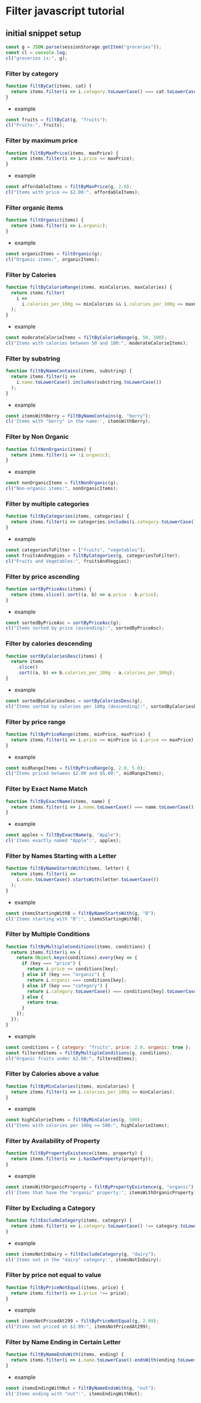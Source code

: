 # Filter javascript tutorial

## initial snippet setup

```js
const g = JSON.parse(sessionStorage.getItem("groceries"));
const cl = console.log;
cl("groceries is:", g);
```

### Filter by category

```js
function filtByCat(items, cat) {
  return items.filter(i => i.category.toLowerCase() === cat.toLowerCase());
}
```

- example

```js
const fruits = filtByCat(g, "fruits");
cl("Fruits:", fruits);
```

### Filter by maximum price

```js
function filtByMaxPrice(items, maxPrice) {
  return items.filter(i => i.price <= maxPrice);
}
```

- example

```js
const affordableItems = filtByMaxPrice(g, 2.0);
cl("Items with price <= $2.00:", affordableItems);
```

### Filter organic items

```js
function filtOrganic(items) {
  return items.filter(i => i.organic);
}
```

- example

```js
const organicItems = filtOrganic(g);
cl("Organic items:", organicItems);
```

### Filter by Calories

```js
function filtByCalorieRange(items, minCalories, maxCalories) {
  return items.filter(
    i =>
      i.calories_per_100g >= minCalories && i.calories_per_100g <= maxCalories
  );
}
```

- example

```js
const moderateCalorieItems = filtByCalorieRange(g, 50, 100);
cl("Items with calories between 50 and 100:", moderateCalorieItems);
```

### Filter by substring

```js
function filtByNameContains(items, substring) {
  return items.filter(i =>
    i.name.toLowerCase().includes(substring.toLowerCase())
  );
}
```

- example

```js
const itemsWithBerry = filtByNameContains(g, "berry");
cl('Items with "berry" in the name:', itemsWithBerry);
```

### Filter by Non Organic

```js
function filtNonOrganic(items) {
  return items.filter(i => !i.organic);
}
```

- example

```js
const nonOrganicItems = filtNonOrganic(g);
cl("Non-organic items:", nonOrganicItems);
```

### Filter by multiple categories

```js
function filtByCategories(items, categories) {
  return items.filter(i => categories.includes(i.category.toLowerCase()));
}
```

- example

```js
const categoriesToFilter = ["fruits", "vegetables"];
const fruitsAndVeggies = filtByCategories(g, categoriesToFilter);
cl("Fruits and Vegetables:", fruitsAndVeggies);
```

### Filter by price ascending

```js
function sortByPriceAsc(items) {
  return items.slice().sort((a, b) => a.price - b.price);
}
```

- example

```js
const sortedByPriceAsc = sortByPriceAsc(g);
cl("Items sorted by price (ascending):", sortedByPriceAsc);
```

### Filter by calories descending

```js
function sortByCaloriesDesc(items) {
  return items
    .slice()
    .sort((a, b) => b.calories_per_100g - a.calories_per_100g);
}
```

- example

```js
const sortedByCaloriesDesc = sortByCaloriesDesc(g);
cl("Items sorted by calories per 100g (descending):", sortedByCaloriesDesc);
```

### Filter by price range

```js
function filtByPriceRange(items, minPrice, maxPrice) {
  return items.filter(i => i.price >= minPrice && i.price <= maxPrice);
}
```

- example

```js
const midRangeItems = filtByPriceRange(g, 2.0, 5.0);
cl("Items priced between $2.00 and $5.00:", midRangeItems);
```

### Filter by Exact Name Match

```js
function filtByExactName(items, name) {
  return items.filter(i => i.name.toLowerCase() === name.toLowerCase());
}
```

- example

```js
const apples = filtByExactName(g, "Apple");
cl('Items exactly named "Apple":', apples);
```

### Filter by Names Starting with a Letter

```js
function filtByNameStartsWith(items, letter) {
  return items.filter(i =>
    i.name.toLowerCase().startsWith(letter.toLowerCase())
  );
}
```

- example

```js
const itemsStartingWithB = filtByNameStartsWith(g, "B");
cl('Items starting with "B":', itemsStartingWithB);
```

### Filter by Multiple Conditions

```js
function filtByMultipleConditions(items, conditions) {
  return items.filter(i => {
    return Object.keys(conditions).every(key => {
      if (key === "price") {
        return i.price <= conditions[key];
      } else if (key === "organic") {
        return i.organic === conditions[key];
      } else if (key === "category") {
        return i.category.toLowerCase() === conditions[key].toLowerCase();
      } else {
        return true;
      }
    });
  });
}
```

- example

```js
const conditions = { category: "fruits", price: 2.0, organic: true };
const filteredItems = filtByMultipleConditions(g, conditions);
cl("Organic fruits under $2.00:", filteredItems);
```

### Filter by Calories above a value

```js
function filtByMinCalories(items, minCalories) {
  return items.filter(i => i.calories_per_100g >= minCalories);
}
```

- example

```js
const highCalorieItems = filtByMinCalories(g, 500);
cl("Items with calories per 100g >= 500:", highCalorieItems);
```

### Filter by Availability of Property

```js
function filtByPropertyExistence(items, property) {
  return items.filter(i => i.hasOwnProperty(property));
}
```

- example

```js
const itemsWithOrganicProperty = filtByPropertyExistence(g, "organic");
cl('Items that have the "organic" property:', itemsWithOrganicProperty);
```

### Filter by Excluding a Category

```js
function filtExcludeCategory(items, category) {
  return items.filter(i => i.category.toLowerCase() !== category.toLowerCase());
}
```

- example

```js
const itemsNotInDairy = filtExcludeCategory(g, "dairy");
cl('Items not in the "dairy" category:', itemsNotInDairy);
```

### Filter by price not equal to value

```js
function filtByPriceNotEqual(items, price) {
  return items.filter(i => i.price !== price);
}
```

- example

```js
const itemsNotPricedAt299 = filtByPriceNotEqual(g, 2.99);
cl("Items not priced at $2.99:", itemsNotPricedAt299);
```

### Filter by Name Ending in Certain Letter

```js
function filtByNameEndsWith(items, ending) {
  return items.filter(i => i.name.toLowerCase().endsWith(ending.toLowerCase()));
}
```

- example

```js
const itemsEndingWithNut = filtByNameEndsWith(g, "nut");
cl('Items ending with "nut":', itemsEndingWithNut);
```
